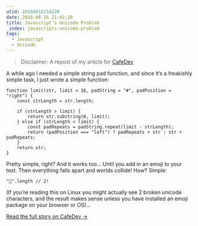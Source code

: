 ```yaml
---
utid: 20160816214220
date: 2016-08-16 21:42:20
title: Javascript’s Unicode Problem
_index: javascripts-unicode-problem
tags:
  - Javascript
  - Unicode
---
```

> Disclaimer: A repost of my article for [CafeDev](https://cafedev.org/article/2016/08/javascript-unicode/)

A while ago I needed a sim­ple string pad func­tion, and since it’s a freak­ishly sim­ple task, I just wrote a sim­ple
func­tion:

	function limit(str, limit = 16, padString = "#", padPosition = "right") {
	    const strLength = str.length;

	    if (strLength > limit) {
	        return str.substring(0, limit);
	    } else if (strLength < limit) {
	        const padRepeats = padString.repeat(limit - strLength);
	        return (padPosition === "left") ? padRepeats + str : str + padRepeats;
	    }
	    return str;
	}

Pretty sim­ple, right? And it works too… Until you add in an emoji to your text. Then every­thing falls apart and worlds
col­lide! How? Simple:


	"💩".length // 2!


(If you’re read­ing this on Linux you might ac­tu­ally see 2 bro­ken uni­code char­ac­ters, and the re­sult makes sense un­less
you have in­stalled an emoji pack­age on your browser or OS)...

[Read the full story on CafeDev &rarr;](https://cafedev.org/article/2016/08/javascript-unicode/)

